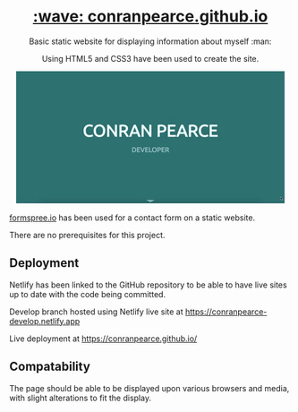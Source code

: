 <h1 align="center">
  <a href="https://conranpearce.github.io/">:wave: conranpearce.github.io</a>
</h1>

<p align="center">Basic static website for displaying information about myself :man:
</p>

<p align="center">Using HTML5 and CSS3 have been used to create the site.
</p>

<p align="center">
  <img src="demo/demo.gif"/>
</p>

[formspree.io](https://formspree.io/) has been used for a contact form on a static website.

There are no prerequisites for this project.
 
## Deployment

Netlify has been linked to the GitHub repository to be able to have live sites up to date with the code being committed.

Develop branch hosted using Netlify live site at https://conranpearce-develop.netlify.app

Live deployment at https://conranpearce.github.io/

## Compatability
The page should be able to be displayed upon various browsers and media, with slight alterations to fit the display.
